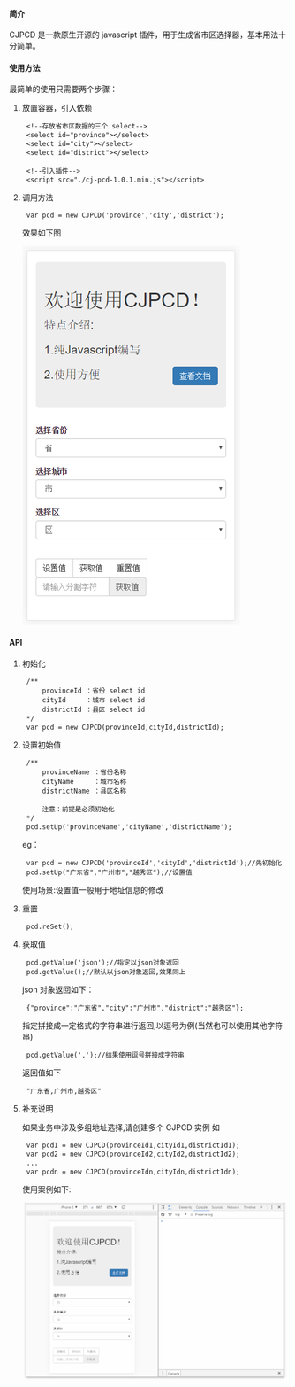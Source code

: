 #### 简介
	
CJPCD 是一款原生开源的 javascript 插件，用于生成省市区选择器，基本用法十分简单。

#### 使用方法

最简单的使用只需要两个步骤：

1. 放置容器，引入依赖

		<!--存放省市区数据的三个 select-->
		<select id="province"></select>
		<select id="city"></select>
		<select id="district"></select>
		
		<!--引入插件-->
		<script src="./cj-pcd-1.0.1.min.js"></script>

2. 调用方法

 		var pcd = new CJPCD('province','city','district');

     效果如下图

	![界面](./docs/001.png)

#### API

1. 初始化
	
		/**
			provinceId ：省份 select id
			cityId     ：城市 select id
			districtId ：县区 select id
		*/
   		var pcd = new CJPCD(provinceId,cityId,districtId);

2. 设置初始值
		
		/**
			provinceName ：省份名称
			cityName     ：城市名称
			districtName ：县区名称
		
			注意：前提是必须初始化
		*/
		pcd.setUp('provinceName','cityName','districtName');

	eg：

		var pcd = new CJPCD('provinceId','cityId','districtId');//先初始化
		pcd.setUp("广东省","广州市","越秀区");//设置值	

	使用场景:设置值一般用于地址信息的修改

3. 重置

		pcd.reSet();

4. 获取值
   
		pcd.getValue('json');//指定以json对象返回
		pcd.getValue();//默认以json对象返回,效果同上

	 json 对象返回如下：
	
		{"province":"广东省","city":"广州市","district":"越秀区"};

	指定拼接成一定格式的字符串进行返回,以逗号为例(当然也可以使用其他字符串)
	
		pcd.getValue(',');//结果使用逗号拼接成字符串

	返回值如下
		
		"广东省,广州市,越秀区"
5. 补充说明

	如果业务中涉及多组地址选择,请创建多个 CJPCD 实例 如
	
		var pcd1 = new CJPCD(provinceId1,cityId1,districtId1);
		var pcd2 = new CJPCD(provinceId2,cityId2,districtId2);
		...
		var pcdn = new CJPCD(provinceIdn,cityIdn,districtIdn);
	
	
	使用案例如下:
	
	![使用案例](./docs/CJPCD.gif)